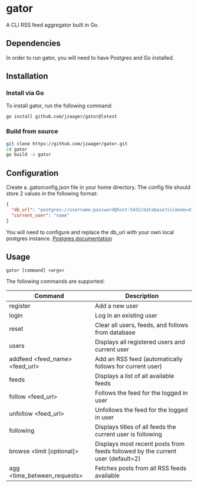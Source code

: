 # gator

A CLI RSS feed aggregator built in Go.

## Dependencies

In order to run gator, you will need to have Postgres and Go installed.

## Installation
### Install via Go

To install gator, run the following command:

`go install github.com/jzaager/gator@latest`

### Build from source

```sh
git clone https://github.com/jzaager/gator.git
cd gator
go build -o gator
```

## Configuration

Create a .gatorconfig.json file in your home directory. The config file should store 2 values in the following format:

```json
{
  "db_url": "postgres://username:password@host:5432/database?sslmode=disable",
  "current_user": "name"
}
```
You will need to configure and replace the db_url with your own local postgres instance. [Postgres documentation](https://www.postgresql.org/docs/)

## Usage

`gator [command] <args>`

The following commands are supported:

| Command                            | Description                                                                    |
|------------------------------------|--------------------------------------------------------------------------------|
| register <name>                    | Add a new user                                                                 |
| login <name>                       | Log in an existing user                                                        |
| reset                              | Clear all users, feeds, and follows from database                              |
| users                              | Displays all registered users and current user                                 |
| addfeed <feed_name> <feed_url>     | Add an RSS feed (automatically follows for current user)                       |
| feeds                              | Displays a list of all available feeds                                         |
| follow <feed_url>                  | Follows the feed for the logged in user                                        |
| unfollow <feed_url>                | Unfollows the feed for the logged in user                                      |
| following                          | Displays titles of all feeds the current user is following                     |
| browse <limit [optional]>          | Displays most recent posts from feeds followed by the current user (default=2) |
| agg <time_between_requests>        | Fetches posts from all RSS feeds available                                     |
